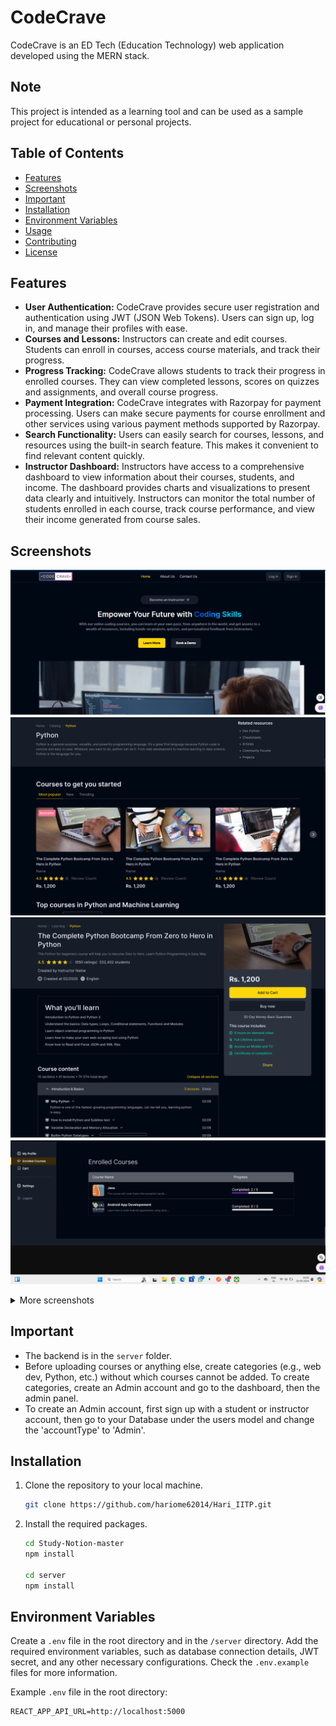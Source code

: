 # CodeCrave

CodeCrave is an ED Tech (Education Technology) web application developed using the MERN stack.

## Note

This project is intended as a learning tool and can be used as a sample project for educational or personal projects.

## Table of Contents

- [Features](#features)
- [Screenshots](#screenshots)
- [Important](#important)
- [Installation](#installation)
- [Environment Variables](#environment-variables)
- [Usage](#usage)
- [Contributing](#contributing)
- [License](#license)

## Features

* **User Authentication:** CodeCrave provides secure user registration and authentication using JWT (JSON Web Tokens). Users can sign up, log in, and manage their profiles with ease.
* **Courses and Lessons:** Instructors can create and edit courses. Students can enroll in courses, access course materials, and track their progress.
* **Progress Tracking:** CodeCrave allows students to track their progress in enrolled courses. They can view completed lessons, scores on quizzes and assignments, and overall course progress.
* **Payment Integration:** CodeCrave integrates with Razorpay for payment processing. Users can make secure payments for course enrollment and other services using various payment methods supported by Razorpay.
* **Search Functionality:** Users can easily search for courses, lessons, and resources using the built-in search feature. This makes it convenient to find relevant content quickly.
* **Instructor Dashboard:** Instructors have access to a comprehensive dashboard to view information about their courses, students, and income. The dashboard provides charts and visualizations to present data clearly and intuitively. Instructors can monitor the total number of students enrolled in each course, track course performance, and view their income generated from course sales.

## Screenshots
![Screenshot](https://github.com/hariome62014/Hari_IITP/raw/main/CodeCrave/src/assets/Images/Screenshot%202024-06-29%20155746.png)
![Screenshot](https://github.com/hariome62014/Hari_IITP/raw/main/CodeCrave/src/assets/Images/Screenshot%202024-06-29%20160854.png)
![Screenshot](https://github.com/hariome62014/Hari_IITP/raw/main/CodeCrave/src/assets/Images/Screenshot%202024-06-29%20160933.png)
![Screenshot](https://github.com/hariome62014/Hari_IITP/raw/main/CodeCrave/src/assets/Images/Screenshot%202024-06-29%20160522.png)

<details>
  <summary>More screenshots</summary>
  
  ![Screenshot](https://github.com/hariome62014/Hari_IITP/raw/main/CodeCrave/src/assets/Images/Screenshot%202024-06-29%20160704.png)
  ![Screenshot](https://github.com/hariome62014/Hari_IITP/raw/main/CodeCrave/src/assets/Images/Screenshot%202024-06-29%20160724.png)
  ![Screenshot](https://github.com/hariome62014/Hari_IITP/raw/main/CodeCrave/src/assets/Images/Screenshot%202024-06-29%20160744.png)
</details>


## Important

* The backend is in the `server` folder.
* Before uploading courses or anything else, create categories (e.g., web dev, Python, etc.) without which courses cannot be added. To create categories, create an Admin account and go to the dashboard, then the admin panel.
* To create an Admin account, first sign up with a student or instructor account, then go to your Database under the users model and change the 'accountType' to 'Admin'.

## Installation

1. Clone the repository to your local machine.
    ```sh
    git clone https://github.com/hariome62014/Hari_IITP.git
    ```

2. Install the required packages.
    ```sh
    cd Study-Notion-master
    npm install
    
    cd server
    npm install
    ```

## Environment Variables

Create a `.env` file in the root directory and in the `/server` directory. Add the required environment variables, such as database connection details, JWT secret, and any other necessary configurations. Check the `.env.example` files for more information.

Example `.env` file in the root directory:
```plaintext
REACT_APP_API_URL=http://localhost:5000
